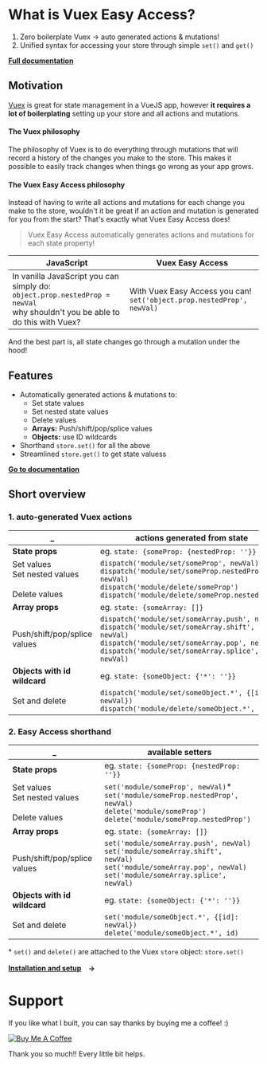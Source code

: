 # What is Vuex Easy Access?

1. Zero boilerplate Vuex → auto generated actions & mutations!
2. Unified syntax for accessing your store through simple `set()` and `get()`

**[Full documentation](https://mesqueeb.github.io/vuex-easy-access)**

## Motivation

[Vuex](https://vuex.vuejs.org/) is great for state management in a VueJS app, however **it requires a lot of boilerplating** setting up your store and all actions and mutations.

#### The Vuex philosophy

The philosophy of Vuex is to do everything through mutations that will record a history of the changes you make to the store. This makes it possible to easily track changes when things go wrong as your app grows.

#### The Vuex Easy Access philosophy

Instead of having to write all actions and mutations for each change you make to the store, wouldn't it be great if an action and mutation is generated for you from the start? That's exactly what Vuex Easy Access does!

> Vuex Easy Access automatically generates actions and mutations for each state property!

JavaScript | Vuex Easy Access
-- | --
In vanilla JavaScript you can simply do:<br>`object.prop.nestedProp = newVal`<br>why shouldn't you be able to do this with Vuex? | With Vuex Easy Access you can!<br>`set('object.prop.nestedProp', newVal)`

And the best part is, all state changes go through a mutation under the hood!

## Features

- Automatically generated actions & mutations to:
  - Set state values
  - Set nested state values
  - Delete values
  - **Arrays:** Push/shift/pop/splice values
  - **Objects:** use ID wildcards
- Shorthand `store.set()` for all the above
- Streamlined `store.get()` to get state valuess

**[Go to documentation](https://mesqueeb.github.io/vuex-easy-access/)**

## Short overview

### 1. auto-generated Vuex actions

_ | actions generated from state
--|--
**State props** | eg. ```state: {someProp: {nestedProp: ''}}```
Set values<br>Set nested values<br><br>Delete values | `dispatch('module/set/someProp', newVal)`<br>`dispatch('module/set/someProp.nestedProp', newVal)`<br>`dispatch('module/delete/someProp')`<br>`dispatch('module/delete/someProp.nestedProp')`
**Array props** | eg. ```state: {someArray: []}```
Push/shift/pop/splice values | `dispatch('module/set/someArray.push', newVal)`<br>`dispatch('module/set/someArray.shift', newVal)`<br>`dispatch('module/set/someArray.pop', newVal)`<br>`dispatch('module/set/someArray.splice', newVal)`
**Objects with id wildcard** | eg. ```state: {someObject: {'*': ''}}```
Set and delete | `dispatch('module/set/someObject.*', {[id]: newVal})`<br>`dispatch('module/delete/someObject.*', id)`

### 2. Easy Access shorthand

_ | available setters
--|--
**State props** | eg. ```state: {someProp: {nestedProp: ''}}```
Set values<br>Set nested values<br><br>Delete values | `set('module/someProp', newVal)`*<br>`set('module/someProp.nestedProp', newVal)`<br>`delete('module/someProp')`<br>`delete('module/someProp.nestedProp')`
**Array props** | eg. ```state: {someArray: []}```
Push/shift/pop/splice values | `set('module/someArray.push', newVal)`<br>`set('module/someArray.shift', newVal)`<br>`set('module/someArray.pop', newVal)`<br>`set('module/someArray.splice', newVal)`
**Objects with id wildcard** | eg. ```state: {someObject: {'*': ''}}```
Set and delete | `set('module/someObject.*', {[id]: newVal})`<br>`delete('module/someObject.*', id)`

\* `set()` and `delete()` are attached to the Vuex `store` object: `store.set()`

**[Installation and setup](https://mesqueeb.github.io/vuex-easy-access/setup.html)　→**

# Support

If you like what I built, you can say thanks by buying me a coffee! :)

<a href="https://www.buymeacoffee.com/mesqueeb" target="_blank"><img src="https://www.buymeacoffee.com/assets/img/custom_images/orange_img.png" alt="Buy Me A Coffee" style="height: auto !important;width: auto !important;" ></a>

Thank you so much!! Every little bit helps.
